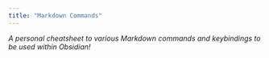```yaml
---
title: "Markdown Commands"
---
```
*A personal cheatsheet to various Markdown commands and keybindings to be used within Obsidian!*
